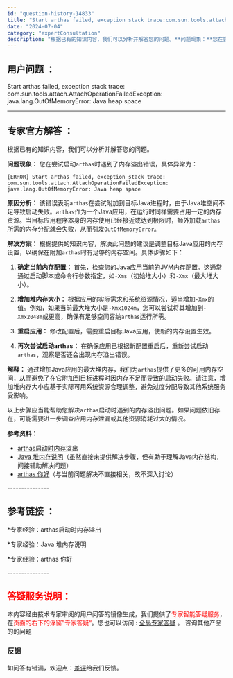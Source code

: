 ```yaml
---
id: "question-history-14833"
title: "Start arthas failed, exception stack trace:com.sun.tools.attach"
date: "2024-07-04"
category: "expertConsultation"
description: "根据已有的知识内容，我们可以分析并解答您的问题。**问题现象：**您在尝试启动`arthas`时遇到了内存溢出错误，具体异常为：```[ERROR] Start arthas failed, exception stack trace:com.sun.tools.attach.AttachOpera"
---
```


## 用户问题 ：

Start arthas failed, exception stack trace:
com.sun.tools.attach.AttachOperationFailedException: java.lang.OutOfMemoryError: Java heap space

---

## 专家官方解答 ：

根据已有的知识内容，我们可以分析并解答您的问题。

**问题现象：**
您在尝试启动`arthas`时遇到了内存溢出错误，具体异常为：

```
[ERROR] Start arthas failed, exception stack trace:
com.sun.tools.attach.AttachOperationFailedException: java.lang.OutOfMemoryError: Java heap space
```

**原因分析：**
该错误表明`arthas`在尝试附加到目标Java进程时，由于Java堆空间不足导致启动失败。`arthas`作为一个Java应用，在运行时同样需要占用一定的内存资源。当目标应用程序本身的内存使用已经接近或达到极限时，额外加载`arthas`所需的内存分配就会失败，从而引发`OutOfMemoryError`。

**解决方案：**
根据提供的知识内容，解决此问题的建议是调整目标Java应用的内存设置，以确保在附加`arthas`时有足够的内存空间。具体步骤如下：

1. **确定当前内存配置：** 首先，检查您的Java应用当前的JVM内存配置。这通常通过启动脚本或命令行参数指定，如`-Xms`（初始堆大小）和`-Xmx`（最大堆大小）。

2. **增加堆内存大小：** 根据应用的实际需求和系统资源情况，适当增加`-Xmx`的值。例如，如果当前最大堆大小是`-Xmx1024m`，您可以尝试将其增加到`-Xmx2048m`或更高，确保有足够空间容纳`arthas`运行所需。

3. **重启应用：** 修改配置后，需要重启目标Java应用，使新的内存设置生效。

4. **再次尝试启动arthas：** 在确保应用已根据新配置重启后，重新尝试启动`arthas`，观察是否还会出现内存溢出错误。

**解释：**
通过增加Java应用的最大堆内存，我们为`arthas`提供了更多的可用内存空间，从而避免了在它附加到目标进程时因内存不足而导致的启动失败。请注意，增加堆内存大小应基于实际可用系统资源合理调整，避免过度分配导致其他系统服务受影响。

以上步骤应当能帮助您解决`arthas`启动时遇到的内存溢出问题。如果问题依旧存在，可能需要进一步调查应用内存泄漏或其他资源消耗过大的情况。

**参考资料：**

- [arthas启动时内存溢出](#prswg)
- [Java 堆内存说明](#C9l1i)（虽然直接未提供解决步骤，但有助于理解Java内存结构，间接辅助解决问题）
- [arthas 你好](#CA3TJ)（与当前问题解决不直接相关，故不深入讨论）

<font color="#949494">---------------</font>

## 参考链接 ：

\*专家经验：arthas启动时内存溢出

\*专家经验：Java 堆内存说明

\*专家经验：arthas 你好

<font color="#949494">---------------</font>

## <font color="#FF0000">答疑服务说明：</font>

本内容经由技术专家审阅的用户问答的镜像生成，我们提供了<font color="#FF0000">专家智能答疑服务</font>，在<font color="#FF0000">页面的右下的浮窗”专家答疑“</font>。您也可以访问 : [全局专家答疑](https://answer.opensource.alibaba.com/docs/intro) 。 咨询其他产品的的问题

### 反馈

如问答有错漏，欢迎点：[差评](https://ai.nacos.io/user/feedbackByEnhancerGradePOJOID?enhancerGradePOJOId=16081)给我们反馈。
